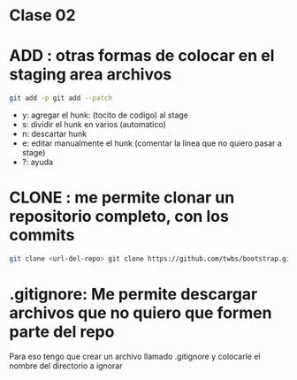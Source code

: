 # Clase 02

# ADD : otras formas de colocar en el staging area archivos

```sh
git add -p git add --patch
```

* y: agregar el hunk: (tocito de codigo) al stage
* s: dividir el hunk en varios (automatico)
* n: descartar hunk
* e: editar manualmente el hunk (comentar la linea que no quiero pasar a stage)
* ?: ayuda

# CLONE : me permite clonar un repositorio completo, con los commits

```sh 
git clone <url-del-repo> git clone https://github.com/twbs/bootstrap.git . #punto le digo no crees una carpeta, hacelo en esta
```

# .gitignore: Me permite descargar archivos que no quiero que formen parte del repo
Para eso tengo que crear un archivo llamado .gitignore y colocarle el nombre del directorio a ignorar
